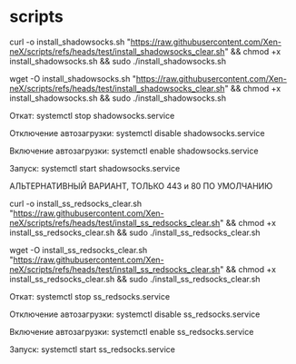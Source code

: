# scripts

curl -o install_shadowsocks.sh "https://raw.githubusercontent.com/Xen-neX/scripts/refs/heads/test/install_shadowsocks_clear.sh" && chmod +x install_shadowsocks.sh && sudo ./install_shadowsocks.sh

wget -O install_shadowsocks.sh "https://raw.githubusercontent.com/Xen-neX/scripts/refs/heads/test/install_shadowsocks_clear.sh" && chmod +x install_shadowsocks.sh && sudo ./install_shadowsocks.sh

Откат: systemctl stop shadowsocks.service

Отключение автозагрузки: systemctl disable shadowsocks.service

Включение автозагрузки: systemctl enable shadowsocks.service

Запуск: systemctl start shadowsocks.service

АЛЬТЕРНАТИВНЫЙ ВАРИАНТ, ТОЛЬКО 443 и 80 ПО УМОЛЧАНИЮ

curl -o install_ss_redsocks_clear.sh "https://raw.githubusercontent.com/Xen-neX/scripts/refs/heads/test/install_ss_redsocks_clear.sh" && chmod +x install_ss_redsocks_clear.sh && sudo ./install_ss_redsocks_clear.sh

wget -O install_ss_redsocks_clear.sh "https://raw.githubusercontent.com/Xen-neX/scripts/refs/heads/test/install_ss_redsocks_clear.sh" && chmod +x install_ss_redsocks_clear.sh && sudo ./install_ss_redsocks_clear.sh

Откат: systemctl stop ss_redsocks.service

Отключение автозагрузки: systemctl disable ss_redsocks.service

Включение автозагрузки: systemctl enable ss_redsocks.service

Запуск: systemctl start ss_redsocks.service

